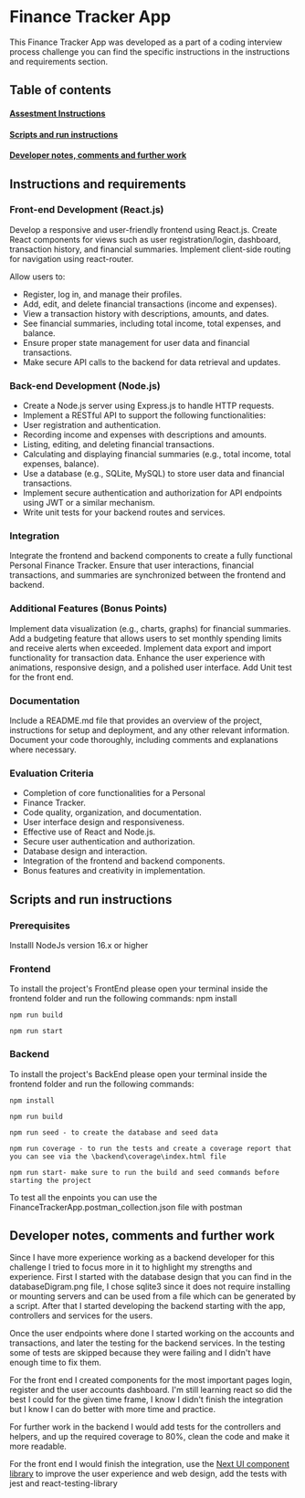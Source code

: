 # Finance Tracker App

This Finance Tracker App was developed as a part of a coding interview process challenge you can find the specific instructions in the instructions and requirements section.

## Table of contents

#### [Assestment Instructions](#instructions)

#### [Scripts and run instructions](#scriptsAndRunInstructions)

#### [Developer notes, comments and further work](#developerComments)

<a name="instructions"></a>

## Instructions and requirements

### Front-end Development (React.js)

Develop a responsive and user-friendly frontend using React.js.
Create React components for views such as user registration/login, dashboard, transaction history, and financial summaries.
Implement client-side routing for navigation using react-router.

Allow users to:

- Register, log in, and manage their profiles.
- Add, edit, and delete financial transactions (income and expenses).
- View a transaction history with descriptions, amounts, and dates.
- See financial summaries, including total income, total expenses, and balance.
- Ensure proper state management for user data and financial transactions.
- Make secure API calls to the backend for data retrieval and updates.

### Back-end Development (Node.js)

- Create a Node.js server using Express.js to handle HTTP requests.
- Implement a RESTful API to support the following functionalities:
- User registration and authentication.
- Recording income and expenses with descriptions and amounts.
- Listing, editing, and deleting financial transactions.
- Calculating and displaying financial summaries (e.g., total income, total expenses, balance).
- Use a database (e.g., SQLite, MySQL) to store user data and financial transactions.
- Implement secure authentication and authorization for API endpoints using JWT or a similar mechanism.
- Write unit tests for your backend routes and services.

### Integration

Integrate the frontend and backend components to create a fully functional Personal Finance Tracker.
Ensure that user interactions, financial transactions, and summaries are synchronized between the frontend and backend.

### Additional Features (Bonus Points)

Implement data visualization (e.g., charts, graphs) for financial summaries.
Add a budgeting feature that allows users to set monthly spending limits and receive alerts when exceeded.
Implement data export and import functionality for transaction data.
Enhance the user experience with animations, responsive design, and a polished user interface.
Add Unit test for the front end.

### Documentation

Include a README.md file that provides an overview of the project, instructions for setup and deployment, and any other relevant information.
Document your code thoroughly, including comments and explanations where necessary.

### Evaluation Criteria

- Completion of core functionalities for a Personal 
- Finance Tracker.
- Code quality, organization, and documentation.
- User interface design and responsiveness.
- Effective use of React and Node.js.
- Secure user authentication and authorization.
- Database design and interaction.
- Integration of the frontend and backend components.
- Bonus features and creativity in implementation.

<a name="scriptsAndRunInstructions"></a>

## Scripts and run instructions

### Prerequisites

Installl NodeJs version 16.x or higher
### Frontend

To install the project's FrontEnd please open your terminal inside the frontend folder and run the following commands:
    npm install
    
    npm run build
    
    npm run start

### Backend

To install the project's BackEnd please open your terminal inside the frontend folder and run the following commands:

    npm install
    
    npm run build
    
    npm run seed - to create the database and seed data

    npm run coverage - to run the tests and create a coverage report that you can see via the \backend\coverage\index.html file
    
    npm run start- make sure to run the build and seed commands before starting the project

To test all the enpoints you can use the FinanceTrackerApp.postman_collection.json file with postman

<a name="developerComments"></a>

## Developer notes, comments and further work

Since I have more experience working as a backend developer for this challenge I tried to focus more in it to highlight my strengths and experience. First I started with the database design that you can find in the databaseDigram.png file, I chose sqlite3 since it does not require installing or mounting servers and can be used from a file which can be generated by a script. After that I started developing the backend starting with the app, controllers and services for the users.

Once the user endpoints where done I started working on the accounts and transactions, and later the testing for the backend services. In the testing some of tests are skipped because they were failing and I didn't have enough time to fix them.

For the front end I created components for the most important pages login, register and the user accounts dashboard. I'm still learning react so did the best I could for the given time frame, I know I didn't finish the integration but I know I can do better with more time and practice.

For further work in the backend I would add tests for the controllers and helpers, and up the required coverage to 80%, clean the code and make it more readable.

For the front end I would finish the integration, use the [Next UI component library](https://nextui.org/docs/guide/installation) to improve the user experience and web design, add the tests with jest and react-testing-library